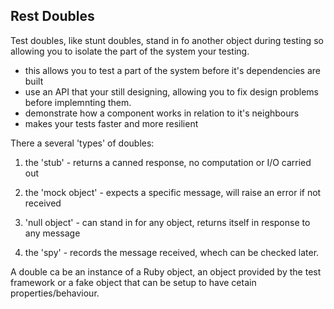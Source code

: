 ## Rest Doubles

Test doubles, like stunt doubles, stand in fo another object during testing so allowing you to isolate the part of the system your testing.
- this allows you to test a part of the system before it's dependencies are built
- use an API that your still designing, allowing you to fix design problems before implemnting them.
- demonstrate how a component works in relation to it's neighbours
- makes your tests faster and more resilient

There a several 'types' of doubles:

1. the 'stub' - returns a canned response, no computation or I/O carried out

2. the 'mock object' - expects a specific message, will raise an error if not received

3. 'null object' - can stand in for any object, returns itself in response to any message

4. the 'spy' - records the message received, whech can be checked later. 

A double ca be an instance of a Ruby object, an object provided by the test framework or a fake object that can be setup to have cetain properties/behaviour.